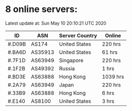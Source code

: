 # 8 online servers:

Latest update at: Sun May 10 20:10:21 UTC 2020

| ID | ASN | Server Country | Online |
| -- | --- | -------------- | ------ |
| #.D09B | AS174 | United States | 220 hrs |
| #.BA6D | AS35913 | United States | 61 hrs |
| #.7F1D | AS63949 | Singapore | 220 hrs |
| #.1F2B | AS49392 | Russia | 1 hrs |
| #.BD3E | AS63888 | Hong Kong | 1039 hrs |
| #.2A79 | AS63949 | Japan | 220 hrs |
| #.33B9 | AS63888 | Hong Kong | 6 hrs |
| #.E140 | AS8100 | United States | 3 hrs |

